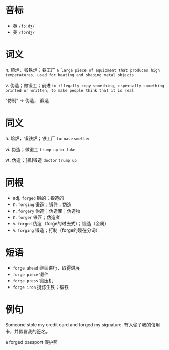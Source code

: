 # 音标

- 英 `/fɔːdʒ/`
- 美 `/fɔrdʒ/`

# 词义

n. 熔炉，锻铁炉；铁工厂
`a large piece of equipment that produces high temperatures, used for heating and shaping metal objects`

v. 伪造；做锻工；前进
`to illegally copy something, especially something printed or written, to make people think that it is real`



“仿制” → 伪造， 锻造

# 同义

n. 熔炉，锻铁炉；铁工厂
`furnace` `smelter`

vi. 伪造；做锻工
`trump up` `to fake`

vt. 伪造；[机]锻造
`doctor` `trump up`

# 同根

- adj. `forged` 锻的；锻造的
- n. `forging` 锻造；锻件；伪造
- n. `forgery` 伪造；伪造罪；伪造物
- n. `forger` 铁匠；伪造者
- v. `forged` 伪造（forge的过去式）；锻造（金属）
- v. `forging` 锻造；打制（forge的现在分词）

# 短语

- `forge ahead` 继续进行，取得进展
- `forge piece` 锻件
- `forge press` 锻压机
- `forge iron` 搅炼生铁；锻铁

# 例句

Someone stole my credit card and forged my signature.
有人偷了我的信用卡，并假冒我的签名。

a forged passport
假护照


